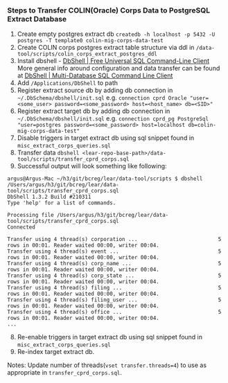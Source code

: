 
### Steps to Transfer COLIN(Oracle) Corps Data to PostgreSQL Extract Database 

1. Create empty postgres extract db
   `createdb -h localhost -p 5432 -U postgres -T template0 colin-mig-corps-data-test`
2. Create COLIN corps postgres extract table structure via ddl in `/data-tool/scripts/colin_corps_extract_postgres_ddl`
3. Install dbshell -  [DbShell | Free Universal SQL Command-Line Client](https://dbschema.com/dbshell.html)  More general info around configuration and data transfer can be found at [DbShell | Multi-Database SQL Command Line Client](https://dbschema.com/documentation/dbshell.html)
4. Add `/Applications/DbShell` to path
5. Register extract source db by adding db connection in  `~/.DbSchema/dbshell/init.sql`
   e.g. `connection cprd Oracle "user=<some_user> password=<some_password> host=<host_name> db=<SID>"`
5. Register extract target db by adding db connection in  `~/.DbSchema/dbshell/init.sql`
   e.g. `connection cprd_pg PostgreSql "user=postgres password=<some_password> host=localhost db=colin-mig-corps-data-test"`
6. Disable triggers in target extract db using sql snippet found in `misc_extract_corps_queries.sql`
7. Transfer data `dbshell <lear-repo-base-path>/data-tool/scripts/transfer_cprd_corps.sql`
8. Successful output will look something like following:
```
argus@Argus-Mac ~/h3/git/bcreg/lear/data-tool/scripts $ dbshell /Users/argus/h3/git/bcreg/lear/data-tool/scripts/transfer_cprd_corps.sql
DbShell 1.3.2 Build #210311
Type 'help' for a list of commands.

Processing file /Users/argus/h3/git/bcreg/lear/data-tool/scripts/transfer_cprd_corps.sql
Connected

Transfer using 4 thread(s) corporation ...                          5 rows in 00:01. Reader waited 00:00, writer 00:04.
Transfer using 4 thread(s) event ...                                5 rows in 00:01. Reader waited 00:00, writer 00:04.
Transfer using 4 thread(s) corp_name ...                            5 rows in 00:01. Reader waited 00:00, writer 00:04.
Transfer using 4 thread(s) corp_state ...                           5 rows in 00:01. Reader waited 00:00, writer 00:04.
Transfer using 4 thread(s) filing ...                               5 rows in 00:01. Reader waited 00:00, writer 00:04.
Transfer using 4 thread(s) filing_user ...                          5 rows in 00:01. Reader waited 00:00, writer 00:04.
Transfer using 4 thread(s) office ...                               5 rows in 00:01. Reader waited 00:00, writer 00:04.
...
```
8. Re-enable triggers in target extract db using sql snippet found in `misc_extract_corps_queries.sql`
9. Re-index target extract db.


Notes: Update number of threads(`vset transfer.threads=4`) to use as appropriate in `transfer_cprd_corps.sql`.   
